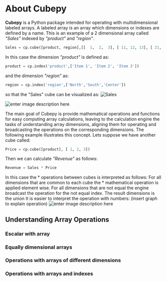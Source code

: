 # About Cubepy

**Cubepy** is a Python package intended for operating with multidimensional labeled arrays. 
A labeled array is an array which dimensions or indexes are defined by a name.
This is an example of a 2 dimensional array called *"Sales"* indexed by *"product"* and *"region"*.

```python
Sales = cp.cube([product, region],[[  1,  2,  3], [ 11, 12, 13], [ 21, 22, 23]])
```
In this case the dimension *"product"* is defined as:
```python
product = cp.index('product',['Item 1', 'Item 2', 'Item 3'])
```
and the dimension *"region"* as:
```python
region = cp.index('region',['North','South','Center'])
```
so that the "Sales" cube can be visualized as:
![Sales](http://cubepy.org/files/sales.png)

![enter image description here](https://drive.google.com/file/d/1liAA60Qs972OTNxOFWQohm3muZCr6oVm)

The main goal of Cubepy is provide mathematical operations and functions for easy computing array calculations, leaving to the calculation engine the tasks of understanding array dimensions, aligning them for operating and broadcasting the operations on the corresponding dimensions. The following example illustrates this concept.
Lets suppose we have another cube called:

```python
Price = cp.cube([product], [ 1, 2, 3])
```

Then we can calculate *"Revenue"* as follows:

```python
Revenue = Sales * Price
```
In this case the * operations between cubes is interpreted as follows:
For all dimensions that are common to each cube the * mathematical operation is applied element wise. For all dimensions that are not equal the engine broadcast the operation for the not equal index. The result dimensions is the union 
It is easier to interpret the operation with numbers:
(insert graph to explain operation)
![enter image description here](https://drive.google.com/file/d/17D-2mvTpjc4hnDPj1_M_q6OSFHzaIm4r/view?usp=sharing)
## Understanding Array Operations
### Escalar with array
### Equally dimensional arrays
### Operations with arrays of different dimensions
### Operations with arrays and indexes
<!--stackedit_data:
eyJoaXN0b3J5IjpbLTk1NjU2NzEwOSwtNzkzNTk3ODM3LDE5OD
E2NDk3NjUsMTY2MjU4MjI5MSwtMTYzNjcyNzcyNCwtMzY5Mzg3
MTEyLC0xMDc0NjM0NTc2LDEyNTc1NjU5MjksMTQyMTY2OTgyMy
wxMTE5NjEzNzM3LDE0MzIwMzk2NDIsLTIzMjM0NjAzNiwxODcy
ODY4NzMxLDE0Njg2NjA2NzksNjcwNzY1Mjg2LC0xNDA4NjgzOT
YxLDI4MTc2NTQ0NiwtNzY1MDY3NTQ1LDkyNTgwOTU4NywxODg4
ODM2NDEyXX0=
-->